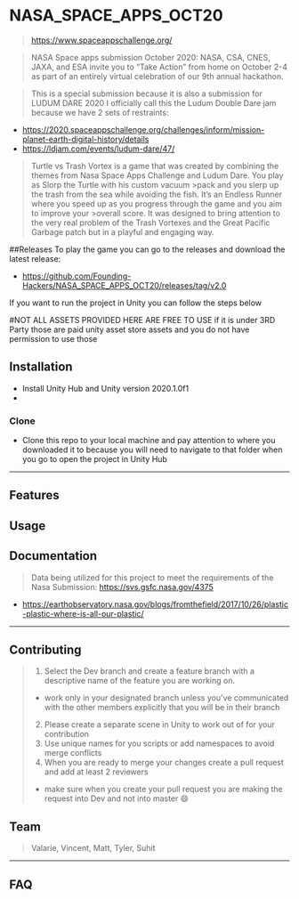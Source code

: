 # NASA_SPACE_APPS_OCT20 

> https://www.spaceappschallenge.org/

> NASA Space apps submission October 2020: NASA, CSA, CNES, JAXA, and ESA invite you to “Take Action” from home on October 2-4 as part of an entirely virtual celebration of our 9th annual hackathon.


>This is a special submission because it is also a submission for LUDUM DARE 2020 
>I officially call this the Ludum Double Dare jam because we have 2 sets of restraints:
+ https://2020.spaceappschallenge.org/challenges/inform/mission-planet-earth-digital-history/details
+ https://ldjam.com/events/ludum-dare/47/

>Turtle vs Trash Vortex is a game that was created by combining the themes from Nasa Space Apps Challenge and Ludum Dare. You play as Slorp the Turtle with his custom vacuum >pack and you slerp up the trash from the sea while avoiding the fish. It’s an Endless Runner where you speed up as you progress through the game and you aim to improve your >overall score. It was designed to bring attention to the very real problem of the Trash Vortexes and the Great Pacific Garbage patch but in a playful and engaging way.

##Releases
To play the game you can go to the releases and download the latest release:
+ https://github.com/Founding-Hackers/NASA_SPACE_APPS_OCT20/releases/tag/v2.0

If you want to run the project in Unity you can follow the steps below


#NOT ALL ASSETS PROVIDED HERE ARE FREE TO USE if it is under 3RD Party those are paid unity asset store assets and you do not have permission to use those


## Installation

- Install Unity Hub and Unity version 2020.1.0f1
- 

### Clone

- Clone this repo to your local machine and pay attention to where you downloaded it to because you will need to navigate to that folder when you go to open the project in Unity Hub

---

## Features
## Usage 
## Documentation 

> Data being utilized for this project to meet the requirements of the Nasa Submission: https://svs.gsfc.nasa.gov/4375
+ https://earthobservatory.nasa.gov/blogs/fromthefield/2017/10/26/plastic-plastic-where-is-all-our-plastic/
---

## Contributing

>  1. Select the Dev branch and create a feature branch with a descriptive name of the feature you are working on.
>  + work only in your designated branch unless you've communicated with the other members explicitly that you will be in their branch
>  2. Please create a separate scene in Unity to work out of for your contribution
> 3. Use unique names for you scripts or add namespaces to avoid merge conflicts
> 4. When you are ready to merge your changes create a pull request and add at least 2 reviewers 
> + make sure when you create your pull request you are making the request into Dev and not into master :smile:



## Team

>  Valarie, 
> Vincent,
> Matt,
> Tyler, 
> Suhit

---

## FAQ

